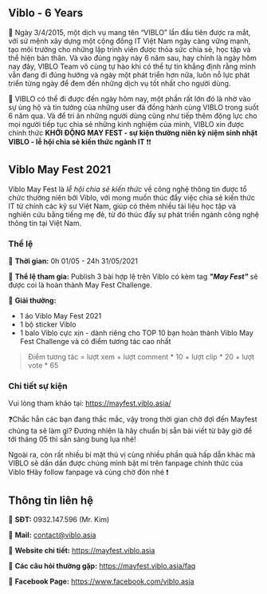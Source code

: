 ## Viblo - 6 Years

🔆 Ngày 3/4/2015, một dịch vụ mang tên “VIBLO” lần đầu tiên được ra mắt, với sứ mệnh xây dựng một cộng đồng IT Việt Nam ngày càng vững mạnh, tạo môi trường cho những lập trình viên được thỏa sức chia sẻ, học tập và thể hiện bản thân. 
Và vào đúng ngày này 6 năm sau, hay chính là ngày hôm nay đây, VIBLO Team vô cùng tự hào khi có thể tự tin khẳng định rằng mình vẫn đang đi đúng hướng và ngày một phát triển hơn nữa, luôn nỗ lực phát triển từng ngày để đem đến những dịch vụ tốt nhất cho người dùng.

🔆 VIBLO có thể đi được đến ngày hôm nay, một phần rất lớn đó là nhờ vào sự ủng hộ và tin tưởng của những user đã đồng hành cùng VIBLO trong suốt 6 năm qua. Và để tri ân những người dùng cũng như tiếp thêm động lực cho mọi người tiếp tục chia sẻ những kinh nghiệm của mình, VIBLO xin được chính thức **KHỞI ĐỘNG MAY FEST - sự kiện thường niên kỷ niệm sinh nhật VIBLO - lễ hội chia sẻ kiến thức ngành IT** ❗️❗️

## Viblo May Fest 2021

Viblo May Fest là *lễ hội chia sẻ kiến thức* về công nghệ thông tin được tổ chức thường niên bởi Viblo, với mong muốn thúc đẩy việc chia sẻ kiến thức IT từ chính các kỹ sư Việt Nam, giúp có thêm nhiều tài liệu học tập và nghiên cứu bằng tiếng mẹ đẻ, từ đó thúc đẩy sự phát triển ngành công nghệ thông tin tại Việt Nam.

### Thể lệ

📍 **Thời gian:** 0h 01/05 - 24h 31/05/2021

📍 **Thể lệ tham gia:** Publish 3 bài hợp lệ trên Viblo có kèm tag ***"May Fest"*** sẽ được coi là hoàn thành May Fest Challenge.

📍 **Giải thưởng:**
- 1 áo Viblo May Fest 2021
- 1 bộ sticker Viblo
- 1 balo Viblo cực xịn - dành riêng cho TOP 10 bạn hoàn thành Viblo May Fest Challenge và có điểm tương tác cao nhất

> Điểm tương tác = lượt xem + lượt comment * 10 + lượt clip * 20 + lượt vote * 65

### Chi tiết sự kiện

Vui lòng tham khảo tại: https://mayfest.viblo.asia/

❓Chắc hẳn các bạn đang thắc mắc, vậy trong thời gian chờ đợi đến Mayfest chúng ta sẽ làm gì? Đương nhiên là hãy chuẩn bị sẵn bài viết từ bây giờ để tới tháng 05 thì sẵn sàng bung lụa nhé!

Ngoài ra, còn rất nhiều bí mật thú vị cùng nhiều phần quà hấp dẫn khác mà VIBLO sẽ dần dần được chúng mình bật mí trên fanpage chính thức của Viblo ❗️Hãy follow fanpage và cùng chờ đón nhé ❗️

## Thông tin liên hệ

📍 **SĐT:** 0932.147.596 (Mr. Kim)

📍 **Mail:** [contact@viblo.asia](mailto:contact@viblo.asia)

📍 **Website chi tiết:** https://mayfest.viblo.asia

📍 **Các câu hỏi thường gặp:** https://mayfest.viblo.asia/faq

📍 **Facebook Page:** https://www.facebook.com/viblo.asia